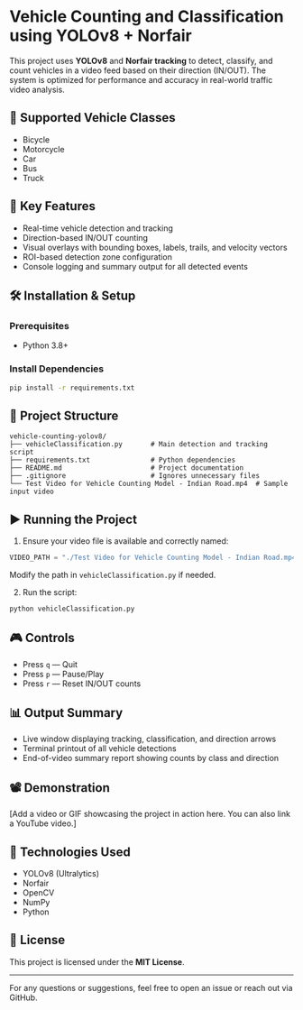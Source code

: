 # Vehicle Counting and Classification using YOLOv8 + Norfair

This project uses **YOLOv8** and **Norfair tracking** to detect, classify, and count vehicles in a video feed based on their direction (IN/OUT). The system is optimized for performance and accuracy in real-world traffic video analysis.

## 🚗 Supported Vehicle Classes
* Bicycle
* Motorcycle
* Car
* Bus
* Truck

## 🎯 Key Features
* Real-time vehicle detection and tracking
* Direction-based IN/OUT counting
* Visual overlays with bounding boxes, labels, trails, and velocity vectors
* ROI-based detection zone configuration
* Console logging and summary output for all detected events

## 🛠️ Installation & Setup

### Prerequisites
* Python 3.8+

### Install Dependencies

```bash
pip install -r requirements.txt
```

## 📁 Project Structure

```
vehicle-counting-yolov8/
├── vehicleClassification.py       # Main detection and tracking script
├── requirements.txt               # Python dependencies
├── README.md                      # Project documentation
├── .gitignore                     # Ignores unnecessary files
└── Test Video for Vehicle Counting Model - Indian Road.mp4  # Sample input video
```

## ▶️ Running the Project

1. Ensure your video file is available and correctly named:

```python
VIDEO_PATH = "./Test Video for Vehicle Counting Model - Indian Road.mp4"
```

Modify the path in `vehicleClassification.py` if needed.

2. Run the script:

```bash
python vehicleClassification.py
```

## 🎮 Controls
* Press `q` — Quit
* Press `p` — Pause/Play
* Press `r` — Reset IN/OUT counts

## 📊 Output Summary
* Live window displaying tracking, classification, and direction arrows
* Terminal printout of all vehicle detections
* End-of-video summary report showing counts by class and direction

## 📽️ Demonstration
[Add a video or GIF showcasing the project in action here. You can also link a YouTube video.]

## 🧠 Technologies Used
* YOLOv8 (Ultralytics)
* Norfair
* OpenCV
* NumPy
* Python

## 📄 License
This project is licensed under the **MIT License**.

---

For any questions or suggestions, feel free to open an issue or reach out via GitHub.